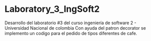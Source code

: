 # Laboratory_3_IngSoft2
Desarrollo del laboratorio #3 del curso ingeniería de software 2 - Universidad Nacional de colombia
Con ayuda del patron decorator se implemento un codigo para el pedido de tipos diferentes de cafe.